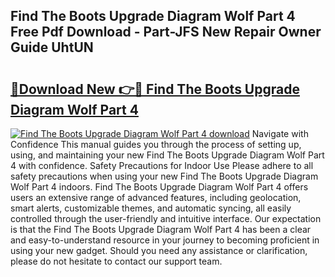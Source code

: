 ## Find The Boots Upgrade Diagram Wolf Part 4 Free Pdf Download - Part-JFS New Repair Owner Guide UhtUN

# <h2><a href="http://dfqw2v.blite.top/?on=Find+The+Boots+Upgrade+Diagram+Wolf+Part+4">🔗Download New 👉🔴 Find The Boots Upgrade Diagram Wolf Part 4</a></h2>

[![Find The Boots Upgrade Diagram Wolf Part 4 download](https://i.imgur.com/lujVjoI.png)](http://dfqw2v.blite.top/?on=Find+The+Boots+Upgrade+Diagram+Wolf+Part+4)
Navigate with Confidence This manual guides you through the process of setting up, using, and maintaining your new Find The Boots Upgrade Diagram Wolf Part 4 with confidence. Safety Precautions for Indoor Use Please adhere to all safety precautions when using your new Find The Boots Upgrade Diagram Wolf Part 4 indoors. Find The Boots Upgrade Diagram Wolf Part 4 offers users an extensive range of advanced features, including geolocation, smart alerts, customizable themes, and automatic syncing, all easily controlled through the user-friendly and intuitive interface. Our expectation is that the Find The Boots Upgrade Diagram Wolf Part 4 has been a clear and easy-to-understand resource in your journey to becoming proficient in using your new gadget. Should you need any assistance or clarification, please do not hesitate to contact our support team.
